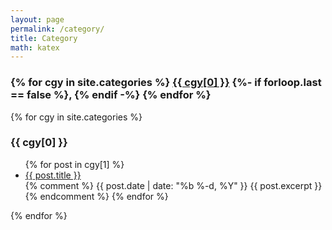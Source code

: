 ```yaml
---
layout: page
permalink: /category/
title: Category
math: katex
---
```

<h3> {% for cgy in site.categories %} <a href="#{{ cgy[0] | slugify }}">{{ cgy[0] }}</a> {%- if forloop.last == false %}, {% endif -%} {% endfor %} </h3>
{% for cgy in site.categories %}
  <h3 id="{{ cgy[0] | slugify }}">{{ cgy[0] }}</h3>
  <ul>
    {% for post in cgy[1] %}
      <li><a href="{{ site.baseurl }}{{ post.url }}">{{ post.title }}</a></li>
      {% comment %}
      {{ post.date | date: "%b %-d, %Y" }}
      {{ post.excerpt }}
      {% endcomment %}
    {% endfor %}
  </ul>
{% endfor %}


